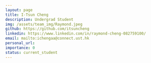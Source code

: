 ```yaml
---
layout: page
title: I-Tsun Cheng
description: Undergrad Student
img: /assets/team_img/Raymond.jpeg
github: https://github.com/itsuncheng
linkedin: https://www.linkedin.com/in/raymond-cheng-082759100/
email: mailto:ichengaa@connect.ust.hk
personal_url:
importance: 0
status: current_student
---
```

